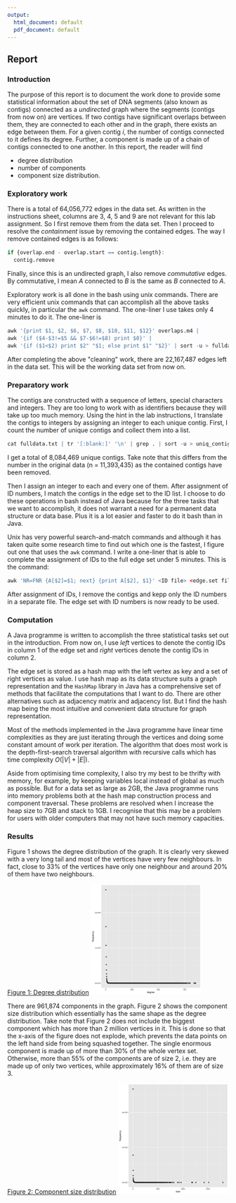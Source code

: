 ```yaml
---
output:
  html_document: default
  pdf_document: default
---
```

## Report 

### Introduction

The purpose of this report is to document the work done to provide some statistical information about the set of DNA segments (also known as contigs) connected as a *undirected* graph where the segments (contigs from now on) are vertices. If two contigs have significant overlaps between them, they are connected to each other and in the graph, there exists an edge between them. For a given contig $i$, the number of contigs connected to it defines its degree. Further, a component is made up of a chain of contigs connected to one another. In this report, the reader will find 
 - degree distribution 
 - number of components
 - component size distribution.

### Exploratory work

There is a total of 64,056,772 edges in the data set. As written in the instructions sheet, columns are 3, 4, 5 and 9 are not relevant for this lab assignment. So I first remove them from the data set. Then I proceed to resolve the _containment_ issue by removing the contained edges. The way I remove contained edges is as follows:

```r
if {overlap.end - overlap.start == contig.length}: 
  contig.remove
```

Finally, since this is an undirected graph, I also remove _commutative_ edges. By commutative, I mean $A$ connected to $B$ is the same as $B$ connected to $A$.

Exploratory work is all done in the bash using unix commands. There are very efficient unix commands that can accomplish all the above tasks quickly, in particular the `awk` command. The one-liner I use takes only 4 minutes to do it. The one-liner is

```r
awk '{print $1, $2, $6, $7, $8, $10, $11, $12}' overlaps.m4 | 
awk '{if ($4-$3!=$5 && $7-$6!=$8) print $0}' | 
awk '{if ($1<$2) print $2" "$1; else print $1" "$2}' | sort -u > fulldata.txt
```

After completing the above "cleaning" work, there are 22,167,487 edges left in the data set. This will be the working data set from now on.


### Preparatory work

The contigs are constructed with a sequence of letters, special characters and integers. They are too long to work with as identifiers because they will take up too much memory. Using the hint in the lab instructions, I translate the contigs to integers by assigning an integer to each unique contig. First, I count the number of unique contigs and collect them into a list.

```r
cat fulldata.txt | tr '[:blank:]' '\n' | grep . | sort -u > uniq_contig.txt
```

I get a total of 8,084,469 unique contigs. Take note that this differs from the number in the original data (n = 11,393,435) as the contained contigs have been removed. 

Then I assign an integer to each and every one of them. After assignment of ID numbers, I match the contigs in the edge set to the ID list. I choose to do these operations in bash instead of Java because for the three tasks that we want to accomplish, it does not warrant a need for a permanent data structure or data base. Plus it is a lot easier and faster to do it bash than in Java.

Unix has very powerful search-and-match commands and although it has taken quite some research time to find out which one is the fastest, I figure out one that uses the `awk` command. I write a one-liner that is able to complete the assignment of IDs to the full edge set under 5 minutes. This is the command:

```r
awk 'NR=FNR {A[$2]=$1; next} {print A[$2], $1}' <ID file> <edge.set file> > <output file>
```

After assignment of IDs, I remove the contigs and kepp only the ID numbers in a separate file. The edge set with ID numbers is now ready to be used.

### Computation 

A Java programme is written to accomplish the three statistical tasks set out in the introduction. From now on, I use _left_ vertices to denote the contig IDs in column 1 of the edge set and _right_ vertices denote the contig IDs in column 2.

The edge set is stored as a hash map with the left vertex as key and a set of right vertices as value. I use hash map as its data structure suits a graph representation and the `HashMap` library in Java has a comprehensive set of methods that facilitate the computations that I want to do. There are other alternatives such as adjacency matrix and adjacency list. But I find the hash map being the most intuitive and convenient data structure for graph representation.

Most of the methods implemented in the Java programme have linear time complexities as they are just iterating through the vertices and doing some constant amount of work per iteration. The algorithm that does most work is the depth-first-search traversal algorithm with recursive calls which has time complexity $O(|V| + |E|)$. 

Aside from optimising time complexity, I also try my best to be thrifty with memory, for example, by keeping variables local instead of global as much as possible. But for a data set as large as 2GB, the Java programme runs into memory problems both at the hash map construction process and component traversal. These problems are resolved when I increase the heap size to 7GB and stack to 1GB. I recognise that this may be a problem for users with older computers that may not have such memory capacities.


### Results

Figure 1 shows the degree distribution of the graph. It is clearly very skewed with a very long tail and most of the vertices have very few neighbours. In fact, close to 33% of the vertices have only one neighbour and around 20% of them have two neighbours. 

<ins>Figure 1: Degree distribution</ins>
<img src="da3018proj_degdist.png" alt="Degree Distribution" width="50%"/> 

There are 961,874 components in the graph. Figure 2 shows the component size distribution which essentially has the same shape as the degree distribution. Take note that Figure 2 does not include the biggest component which has more than 2 million vertices in it. This is done so that the x-axis of the figure does not explode, which prevents the data points on the left hand side from being squashed together. The single enormous component is made up of more than 30% of the whole vertex set. Otherwise, more than 55% of the components are of size 2, i.e. they are made up of only two vertices, while approximately 16% of them are of size 3.

<ins>Figure 2: Component size distribution</ins>
<img src="da3018proj_compsizedistn.png" alt="Component Size Distribution" width="50%"/> 